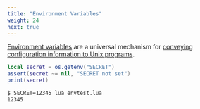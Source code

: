 ```yaml
---
title: "Environment Variables"
weight: 24
next: true
---
```


[Environment variables](http://en.wikipedia.org/wiki/Environment_variable) are a universal mechanism for [conveying configuration
information to Unix programs](http://www.12factor.net/config).

```lua
local secret = os.getenv("SECRET")
assert(secret ~= nil, "SECRET not set")
print(secret)
```

```txt {.fs90 .no-border}
$ SECRET=12345 lua envtest.lua
12345
```
